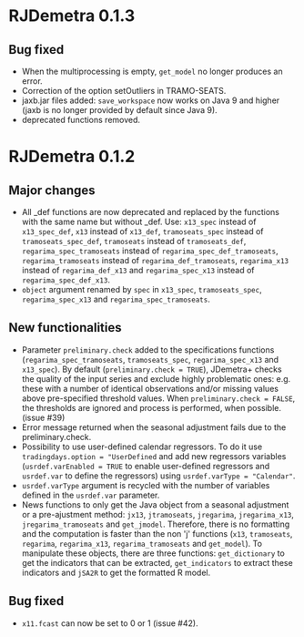 # RJDemetra 0.1.3

## Bug fixed

-  When the multiprocessing is empty, `get_model` no longer produces an error.  
- Correction of the option setOutliers in TRAMO-SEATS.  
- jaxb.jar files added: `save_workspace` now works on Java 9 and higher (jaxb is no longer provided by default since Java 9).  
- deprecated functions removed.


# RJDemetra 0.1.2
## Major changes

- All _def functions are now deprecated and replaced by the functions with the same name but without _def. Use: `x13_spec` instead of `x13_spec_def`, `x13` instead of `x13_def`, `tramoseats_spec` instead of `tramoseats_spec_def`, `tramoseats` instead of `tramoseats_def`, `regarima_spec_tramoseats` instead of `regarima_spec_def_tramoseats`, `regarima_tramoseats` instead of `regarima_def_tramoseats`, `regarima_x13` instead of `regarima_def_x13` and `regarima_spec_x13` instead of `regarima_spec_def_x13`.  
- `object` argument renamed by `spec` in `x13_spec`, `tramoseats_spec`, `regarima_spec_x13` and `regarima_spec_tramoseats`.

## New functionalities

- Parameter `preliminary.check` added to the specifications functions (`regarima_spec_tramoseats`, `tramoseats_spec`, `regarima_spec_x13` and `x13_spec`). By default (`preliminary.check = TRUE`), JDemetra+ checks the quality of the input series and exclude highly problematic ones: e.g. these with a number of identical observations and/or missing values above pre-specified threshold values. When `preliminary.check = FALSE`, the thresholds are ignored and process is performed, when possible. (issue #39)  
- Error message returned when the seasonal adjustment fails due to the preliminary.check.  
- Possibility to use user-defined calendar regressors. To do it use `tradingdays.option = "UserDefined` and add new regressors variables (`usrdef.varEnabled = TRUE` to enable user-defined regressors and `usrdef.var` to define the regressors) using `usrdef.varType = "Calendar"`.  
- `usrdef.varType` argument is recycled with the number of variables defined in the `usrdef.var` parameter.  
- News functions to only get the Java object from a seasonal adjustment or a pre-ajustment method: `jx13`, `jtramoseats`, `jregarima`, `jregarima_x13`, `jregarima_tramoseats` and `get_jmodel`. Therefore, there is no formatting and the computation is faster than the non 'j' functions (`x13`, `tramoseats`, `regarima`, `regarima_x13`, `regarima_tramoseats` and `get_model`). To manipulate these objects, there are three functions: `get_dictionary` to get the indicators that can be extracted, `get_indicators` to extract these indicators and `jSA2R` to get the formatted R model.



## Bug fixed

-  `x11.fcast` can now be set to 0 or 1 (issue #42).
